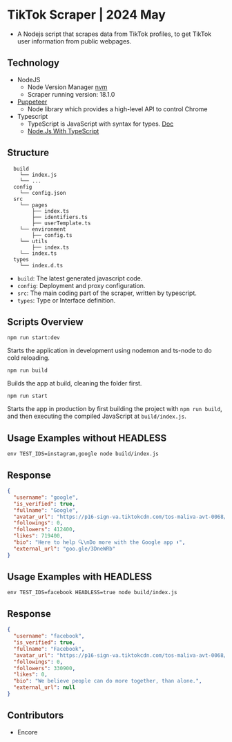 # TikTok Scraper | 2024 May

- A Nodejs script that scrapes data from TikTok profiles, to get TikTok user information from public webpages.

## Technology

- NodeJS
  - Node Version Manager [nvm](https://github.com/nvm-sh/nvm#installing-and-updating)
  - Scraper running version: 18.1.0
- [Puppeteer](https://pptr.dev/)
  - Node library which provides a high-level API to control Chrome
- Typescript
  - TypeScript is JavaScript with syntax for types. [Doc](https://www.typescriptlang.org/)
  - [Node.Js With TypeScript](https://nodejs.dev/en/learn/nodejs-with-typescript/)

## Structure

```
  build
    └── index.js
    └── ...
  config
    └── config.json
  src
    └── pages
        ├── index.ts
        ├── identifiers.ts
        ├── userTemplate.ts
    └── environment
        ├── config.ts
    └── utils
        ├── index.ts
    └── index.ts
  types
    └── index.d.ts
```

- `build`: The latest generated javascript code.
- `config`: Deployment and proxy configuration.
- `src`: The main coding part of the scraper, written by typescript.
- `types`: Type or Interface definition.

## Scripts Overview

```NodeJS
npm run start:dev
```

Starts the application in development using nodemon and ts-node to do cold reloading.

```NodeJS
npm run build
```

Builds the app at build, cleaning the folder first.

```NodeJS
npm run start
```

Starts the app in production by first building the project with `npm run build`, and then executing the compiled JavaScript at `build/index.js`.

## Usage Examples without HEADLESS

```NodeJS
env TEST_IDS=instagram,google node build/index.js
```

## Response

```json
{
  "username": "google",
  "is_verified": true,
  "fullname": "Google",
  "avatar_url": "https://p16-sign-va.tiktokcdn.com/tos-maliva-avt-0068/73c90de9d342041ce02bf9c6fb886e82~c5_100x100.jpeg?x-expires=1664899200&x-signature=9gA7ipAuCtJ%2BJpkc30Jb5me397c%3D",
  "followings": 0,
  "followers": 412400,
  "likes": 719400,
  "bio": "Here to help 🔍\nDo more with the Google app ⬇️",
  "external_url": "goo.gle/3DneWRb"
}
```

## Usage Examples with HEADLESS

```NodeJS
env TEST_IDS=facebook HEADLESS=true node build/index.js
```

## Response

```json
{
  "username": "facebook",
  "is_verified": true,
  "fullname": "Facebook",
  "avatar_url": "https://p16-sign-va.tiktokcdn.com/tos-maliva-avt-0068/c611261958ffccafd6015dea5784255f~c5_100x100.jpeg?lk3s=a5d48078&nonce=9684&refresh_token=717bc9fd9374182c1e15b475c2fd4e50&x-expires=1716638400&x-signature=sDxqgevHiFytQbaq77TDMc69zFA%3D&shp=a5d48078&shcp=81f88b70",
  "followings": 0,
  "followers": 330900,
  "likes": 0,
  "bio": "We believe people can do more together, than alone.",
  "external_url": null
}
```

## Contributors

- Encore
